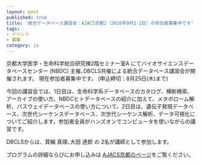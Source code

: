```yaml
---
layout: post
published: true
title: '統合データベース講習会：AJACS京都2（2016年9月1-2日）の参加者募集中です'
tags:
- イベント
- 募集
category: ja
---
```

京都大学医学・生命科学総合研究棟2階セミナー室A にてバイオサイエンスデータベースセンター (NBDC) 主催､DBCLS共催による統合データベース講習会が開催されます。
現在参加者募集中です。 (申込締切：8月25日(木)まで)

 

今回の講習会では、1日目は、生命科学系データベースのカタログ、横断検索、アーカイブの使い方、NBDCヒトデータベースの紹介に加えて、メタボローム解析、パスウェイデータベースの使い方について、2日目は、遺伝子発現データベース、次世代シーケンスデータベース、次世代シーケンス解析、データ可視化についてご紹介します。参加者全員がハンズオンでコンピュータを使いながらの講習です。

 

DBCLSからは、箕輪 真理､大田 達郎 の 2名が講師として参加します。

 

プログラムの詳細ならびにお申し込みは [AJACS京都のページ](http://events.biosciencedbc.jp/training/ajacs62)をご覧ください。